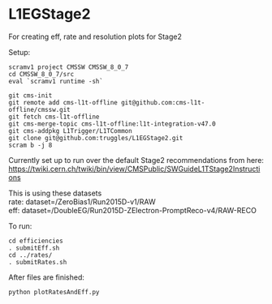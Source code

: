 # L1EGStage2
For creating eff, rate and resolution plots for Stage2

Setup:
```
scramv1 project CMSSW CMSSW_8_0_7
cd CMSSW_8_0_7/src
eval `scramv1 runtime -sh`
```

```
git cms-init
git remote add cms-l1t-offline git@github.com:cms-l1t-offline/cmssw.git
git fetch cms-l1t-offline
git cms-merge-topic cms-l1t-offline:l1t-integration-v47.0
git cms-addpkg L1Trigger/L1TCommon
git clone git@github.com:truggles/L1EGStage2.git
scram b -j 8
```

Currently set up to run over the default Stage2 recommendations from here:
https://twiki.cern.ch/twiki/bin/view/CMSPublic/SWGuideL1TStage2Instructions

This is using these datasets<BR>
rate: dataset=/ZeroBias1/Run2015D-v1/RAW<BR>
eff: dataset=/DoubleEG/Run2015D-ZElectron-PromptReco-v4/RAW-RECO<BR>

To run:
```
cd efficiencies
. submitEff.sh
cd ../rates/
. submitRates.sh
```

After files are finished:
```
python plotRatesAndEff.py
```

